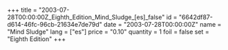 +++
title = "2003-07-28T00:00:00Z_Eighth_Edition_Mind_Sludge_[es]_false"
id = "6642df87-d614-46fc-96cb-21634e7de79d"
date = "2003-07-28T00:00:00Z"
name = "Mind Sludge"
lang = ["es"]
price = "0.10"
quantity = 1
foil = false
set = "Eighth Edition"
+++
